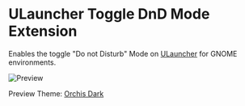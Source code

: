 # ULauncher Toggle DnD Mode Extension

Enables the toggle "Do not Disturb" Mode on [ULauncher](https://ulauncher.io/) for GNOME environments.

![Preview](https://raw.githubusercontent.com/kleber-swf/ulauncher-toggle-dnd/master/images/preview.png)

Preview Theme: [Orchis Dark](https://github.com/kleber-swf/orchis-dark-ulauncher)